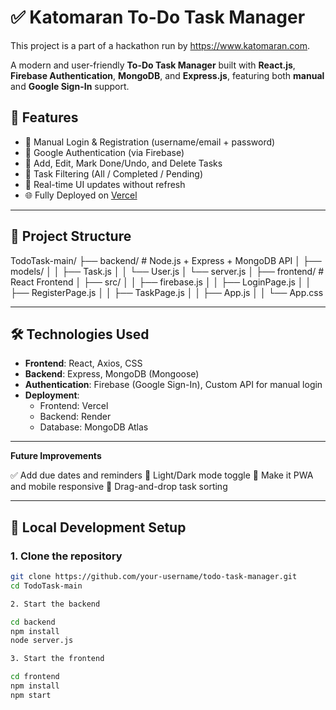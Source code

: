 # ✅ Katomaran To-Do Task Manager

This project is a part of a hackathon run by https://www.katomaran.com.

A modern and user-friendly **To-Do Task Manager** built with **React.js**, **Firebase Authentication**, **MongoDB**, and **Express.js**, featuring both **manual** and **Google Sign-In** support.

## 🚀 Features

- 🔐 Manual Login & Registration (username/email + password)
- 🔑 Google Authentication (via Firebase)
- 📝 Add, Edit, Mark Done/Undo, and Delete Tasks
- 📌 Task Filtering (All / Completed / Pending)
- 🔄 Real-time UI updates without refresh
- 🌐 Fully Deployed on [Vercel](https://katomaran-to-mq08nqb74-taruneswar-m-rs-projects.vercel.app)

---

## 📁 Project Structure

TodoTask-main/
├── backend/ # Node.js + Express + MongoDB API
│ ├── models/
│ │ ├── Task.js
│ │ └── User.js
│ └── server.js
│
├── frontend/ # React Frontend
│ ├── src/
│ │ ├── firebase.js
│ │ ├── LoginPage.js
│ │ ├── RegisterPage.js
│ │ ├── TaskPage.js
│ │ ├── App.js
│ │ └── App.css

---

## 🛠️ Technologies Used

- **Frontend**: React, Axios, CSS
- **Backend**: Express, MongoDB (Mongoose)
- **Authentication**: Firebase (Google Sign-In), Custom API for manual login
- **Deployment**:
  - Frontend: Vercel
  - Backend: Render
  - Database: MongoDB Atlas

---

**Future Improvements**

✅ Add due dates and reminders
🌈 Light/Dark mode toggle
📱 Make it PWA and mobile responsive
🔄 Drag-and-drop task sorting

---

## 🔧 Local Development Setup

### 1. Clone the repository
```bash
git clone https://github.com/your-username/todo-task-manager.git
cd TodoTask-main

2. Start the backend

cd backend
npm install
node server.js

3. Start the frontend

cd frontend
npm install
npm start

